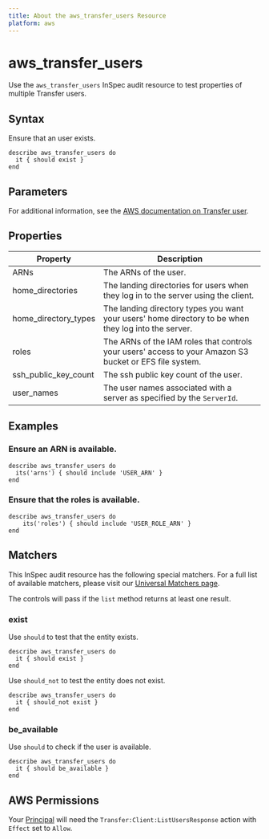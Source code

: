 ```yaml
---
title: About the aws_transfer_users Resource
platform: aws
---
```


# aws\_transfer\_users

Use the `aws_transfer_users` InSpec audit resource to test properties of multiple Transfer users.

## Syntax

Ensure that an user exists.

    describe aws_transfer_users do
      it { should exist }
    end

## Parameters

For additional information, see the [AWS documentation on Transfer user](https://docs.aws.amazon.com/AWSCloudFormation/latest/UserGuide/aws-resource-transfer-user.html).

## Properties

| Property | Description|
| --- | --- |
| ARNs | The ARNs of the user. |
| home_directories | The landing directories for users when they log in to the server using the client. |
| home_directory_types | The landing directory types you want your users' home directory to be when they log into the server. |
| roles | The ARNs of the IAM roles that controls your users' access to your Amazon S3 bucket or EFS file system. |
| ssh_public_key_count | The ssh public key count of the user. |
| user_names | The user names associated with a server as specified by the `ServerId`. |

## Examples

### Ensure an ARN is available.

    describe aws_transfer_users do
      its('arns') { should include 'USER_ARN' }
    end

### Ensure that the roles is available.

    describe aws_transfer_users do
        its('roles') { should include 'USER_ROLE_ARN' }
    end

## Matchers

This InSpec audit resource has the following special matchers. For a full list of available matchers, please visit our [Universal Matchers page](https://www.inspec.io/docs/reference/matchers/).

The controls will pass if the `list` method returns at least one result.

### exist

Use `should` to test that the entity exists.

    describe aws_transfer_users do
      it { should exist }
    end

Use `should_not` to test the entity does not exist.

    describe aws_transfer_users do
      it { should_not exist }
    end

### be_available

Use `should` to check if the user is available.

    describe aws_transfer_users do
      it { should be_available }
    end

## AWS Permissions

Your [Principal](https://docs.aws.amazon.com/IAM/latest/UserGuide/intro-structure.html#intro-structure-principal) will need the `Transfer:Client:ListUsersResponse` action with `Effect` set to `Allow`.
